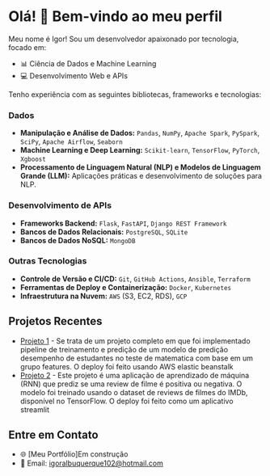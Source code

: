 # Olá! 👋 Bem-vindo ao meu perfil

Meu nome é Igor! Sou um desenvolvedor apaixonado por tecnologia, focado em:

- 📊 Ciência de Dados e Machine Learning
- 💻 Desenvolvimento Web e APIs

Tenho experiência com as seguintes bibliotecas, frameworks e tecnologias:
### **Dados**
- **Manipulação e Análise de Dados:** `Pandas`, `NumPy`, `Apache Spark`, `PySpark`, `SciPy`, `Apache Airflow`, `Seaborn`
- **Machine Learning e Deep Learning:** `Scikit-learn`, `TensorFlow`, `PyTorch`, `Xgboost`
- **Processamento de Linguagem Natural (NLP) e Modelos de Linguagem Grande (LLM):** Aplicações práticas e desenvolvimento de soluções para NLP.

### **Desenvolvimento de APIs**
- **Frameworks Backend:** `Flask`, `FastAPI`, `Django REST Framework`  
- **Bancos de Dados Relacionais:** `PostgreSQL`, `SQLite`  
- **Bancos de Dados NoSQL:** `MongoDB`

### **Outras Tecnologias**
- **Controle de Versão e CI/CD:** `Git`, `GitHub Actions`, `Ansible`, `Terraform`  
- **Ferramentas de Deploy e Containerização:** `Docker`, `Kubernetes`  
- **Infraestrutura na Nuvem:** `AWS` (S3, EC2, RDS), `GCP`

## Projetos Recentes
- [Projeto 1](https://github.com/IgorAlanAlbuquerque/mlproject-students-performance) - Se trata de um projeto completo em que foi implementado pipeline de treinamento e predição de um modelo de predição desempenho de estudantes no teste de matematica com base em um grupo features. O deploy foi feito usando AWS elastic beanstalk
- [Projeto 2](https://github.com/IgorAlanAlbuquerque/mlproject-RNN-Movie-Reviews) - Este projeto é uma aplicação de aprendizado de máquina (RNN) que prediz se uma review de filme é positiva ou negativa. O modelo foi treinado usando o dataset de reviews de filmes do IMDb, disponível no TensorFlow. O deploy foi feito como um aplicativo streamlit

## Entre em Contato
- 🌐 [Meu Portfólio]Em construção
- 📧 Email: igoralbuquerque102@hotmail.com
